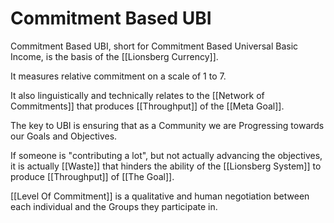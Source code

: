 # Commitment Based UBI

Commitment Based UBI, short for Commitment Based Universal Basic Income, is the basis of the [[Lionsberg Currency]].  

It measures relative commitment on a scale of 1 to 7. 

It also linguistically and technically relates to the [[Network of Commitments]] that produces [[Throughput]] of the [[Meta Goal]].  

The key to UBI is ensuring that as a Community we are Progressing towards our Goals and Objectives. 

If someone is "contributing a lot", but not actually advancing the objectives, it is actually [[Waste]] that hinders the ability of the [[Lionsberg System]] to produce [[Throughput]] of [[The Goal]]. 

[[Level Of Commitment]] is a qualitative and human negotiation between each individual and the Groups they participate in. 

